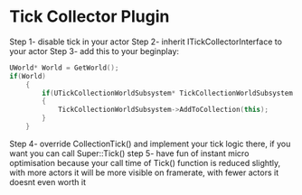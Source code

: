# Tick Collector Plugin

Step 1- disable tick in your actor
Step 2- inherit ITickCollectorInterface to your actor
Step 3- add this to your beginplay:

```cpp
UWorld* World = GetWorld();
if(World)
    {
        if(UTickCollectionWorldSubsystem* TickCollectionWorldSubsystem = World->GetSubsystem<UTickCollectionWorldSubsystem>())
        {
            TickCollectionWorldSubsystem->AddToCollection(this);
        }
    }
 ```

Step 4- override CollectionTick() and implement your tick logic there, if you want you can call Super::Tick()
step 5- have fun of instant micro optimisation because your call time of Tick() function is reduced slightly, with more actors it will be more visible on framerate, with fewer actors it doesnt even worth it
